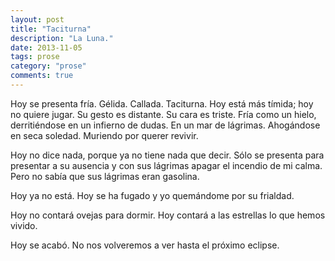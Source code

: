 ```yaml
---
layout: post
title: "Taciturna"
description: "La Luna."
date: 2013-11-05
tags: prose
category: "prose"
comments: true
---
```


Hoy se presenta fría. Gélida. Callada. Taciturna. Hoy está más tímida; hoy no quiere jugar. Su gesto es distante. Su cara es triste. Fría como un hielo, derritiéndose en un infierno de dudas. En un mar de lágrimas. Ahogándose en seca soledad. Muriendo por querer revivir.

Hoy no dice nada, porque ya no tiene nada que decir. Sólo se presenta para presentar a su ausencia y con sus lágrimas apagar el incendio de mi calma. Pero no sabía que sus lágrimas eran gasolina.

Hoy ya no está. Hoy se ha fugado y yo quemándome por su frialdad.

Hoy no contará ovejas para dormir. Hoy contará a las estrellas lo que hemos vivido.

Hoy se acabó. No nos volveremos a ver hasta el próximo eclipse.
